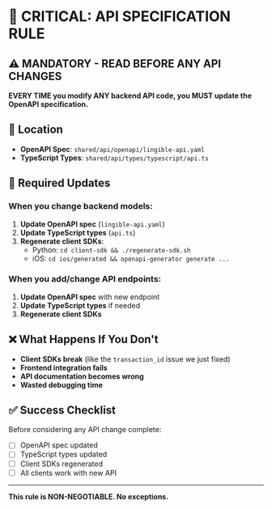 # 🚨 CRITICAL: API SPECIFICATION RULE

## ⚠️ MANDATORY - READ BEFORE ANY API CHANGES

**EVERY TIME you modify ANY backend API code, you MUST update the OpenAPI specification.**

## 📍 Location
- **OpenAPI Spec**: `shared/api/openapi/lingible-api.yaml`
- **TypeScript Types**: `shared/api/types/typescript/api.ts`

## 🔄 Required Updates

### When you change backend models:
1. **Update OpenAPI spec** (`lingible-api.yaml`)
2. **Update TypeScript types** (`api.ts`)
3. **Regenerate client SDKs**:
   - Python: `cd client-sdk && ./regenerate-sdk.sh`
   - iOS: `cd ios/generated && openapi-generator generate ...`

### When you add/change API endpoints:
1. **Update OpenAPI spec** with new endpoint
2. **Update TypeScript types** if needed
3. **Regenerate client SDKs**

## ❌ What Happens If You Don't

- **Client SDKs break** (like the `transaction_id` issue we just fixed)
- **Frontend integration fails**
- **API documentation becomes wrong**
- **Wasted debugging time**

## ✅ Success Checklist

Before considering any API change complete:
- [ ] OpenAPI spec updated
- [ ] TypeScript types updated  
- [ ] Client SDKs regenerated
- [ ] All clients work with new API

---

**This rule is NON-NEGOTIABLE. No exceptions.**


